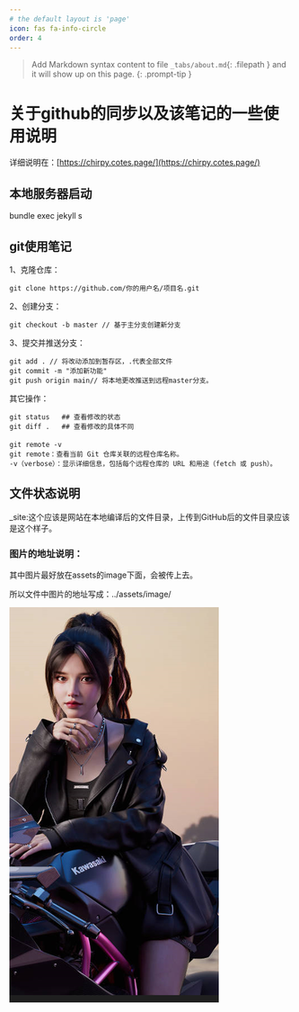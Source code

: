 ```yaml
---
# the default layout is 'page'
icon: fas fa-info-circle
order: 4
---
```

> Add Markdown syntax content to file `_tabs/about.md`{: .filepath } and it will show up on this page.
> {: .prompt-tip }

# 关于github的同步以及该笔记的一些使用说明

详细说明在：[https://chirpy.cotes.page/](https://chirpy.cotes.page/)

## 本地服务器启动

bundle exec jekyll s


## git使用笔记

1、克隆仓库：

```
git clone https://github.com/你的用户名/项目名.git
```

2、创建分支：

```
git checkout -b master // 基于主分支创建新分支
```

3、提交并推送分支：

```
git add . // 将改动添加到暂存区，.代表全部文件
git commit -m "添加新功能"
git push origin main// 将本地更改推送到远程master分支。
```

其它操作：


```
git status   ## 查看修改的状态
git diff .   ## 查看修改的具体不同

git remote -v
git remote：查看当前 Git 仓库关联的远程仓库名称。
-v（verbose）：显示详细信息，包括每个远程仓库的 URL 和用途（fetch 或 push）。
```


## 文件状态说明

_site:这个应该是网站在本地编译后的文件目录，上传到GitHub后的文件目录应该是这个样子。

### 图片的地址说明：

其中图片最好放在assets的image下面，会被传上去。

所以文件中图片的地址写成：../assets/image/

![1690876333028](../assets/image/1690876333028.png)
